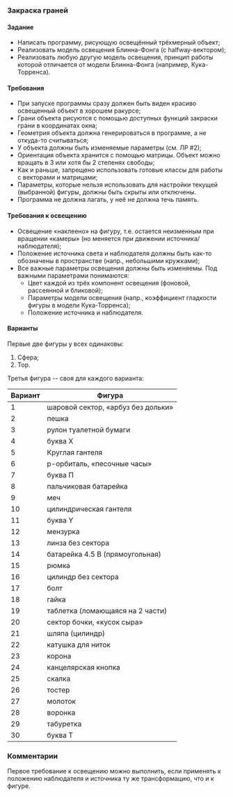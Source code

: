 ### Закраска граней
#### Задание
* Написать программу, рисующую освещённый трёхмерный объект;
* Реализовать модель освещения Блинна-Фонга (с halfway-вектором);
* Реализовать любую другую модель освещения, принцип работы которой отличается от модели Блинна-Фонга (например, Кука-Торренса).

#### Требования
* При запуске программы сразу должен быть виден красиво освещенный объект в хорошем ракурсе;
* Грани объекта рисуются с помощью доступных функций закраски грани в координатах окна;
* Геометрия объекта должна генерироваться в программе, а не откуда-то считываться;
* У объекта должны быть изменяемые параметры (см. ЛР #2);
* Ориентация объекта хранится с помощью матрицы. Объект можно вращать в 3 или хотя бы 2 степенях свободы;
* Как и раньше, запрещено использовать готовые классы для работы с векторами и матрицами;
* Параметры, которые нельзя использовать для настройки текущей (выбранной) фигуры, должны быть скрыты или отключены.
* Программа не должна лагать, у неё не должна течь память.

#### Требования к освещению
* Освещение «наклеено» на фигуру, т.е. остается неизменным при вращении «камеры» (но меняется при движении источника/наблюдателя);
* Положение источника света и наблюдателя должны быть как-то обозначены в пространстве (напр., небольшими кружками);
* Все важные параметры освещения должны быть изменяемы. Под важными параметрами понимаются:
  * Цвет каждой из трёх компонент освещения (фоновой, рассеянной и бликовой);
  * Параметры модели освещения (напр., коэффициент гладкости фигуры в модели Кука-Торренса);
  * Положение источника и наблюдателя.


#### Варианты
Первые две фигуры у всех одинаковы:

1. Сфера;
2. Тор.

Третья фигура -- своя для каждого варианта:

|Вариант|Фигура                            |
|-------|----------------------------------|
|1      |шаровой сектор, «арбуз без дольки»|
|2      |пешка                             |
|3      |рулон туалетной бумаги            |
|4      |буква Х                           |
|5      |Круглая гантеля                   |
|6      |p-орбиталь, «песочные часы»       |
|7      |буква П                           |
|8      |пальчиковая батарейка             |
|9      |меч                               |
|10     |цилиндрическая гантеля            |
|11     |буква Y                           |
|12     |мензурка                          |
|13     |линза без сектора                 |
|14     |батарейка 4.5 В  (прямоугольная)  |
|15     |рюмка                             |
|16     |цилиндр без сектора               |
|17     |болт                              |
|18     |гайка                             |
|19     |таблетка (ломающаяся на 2 части)  |
|20     |сектор бочки,  «кусок сыра»       |
|21     |шляпа (цилиндр)                   |
|22     |катушка для ниток                 |
|23     |корона                            |
|24     |канцелярская кнопка               |
|25     |скалка                            |
|26     |тостер                            |
|27     |молоток                           |
|28     |воронка                           |
|29     |табуретка                         |
|30     |буква T                           |

### Комментарии
Первое требование к освещению можно выполнить, если применять к положению наблюдателя и источника ту же трансформацию, что и к фигуре.